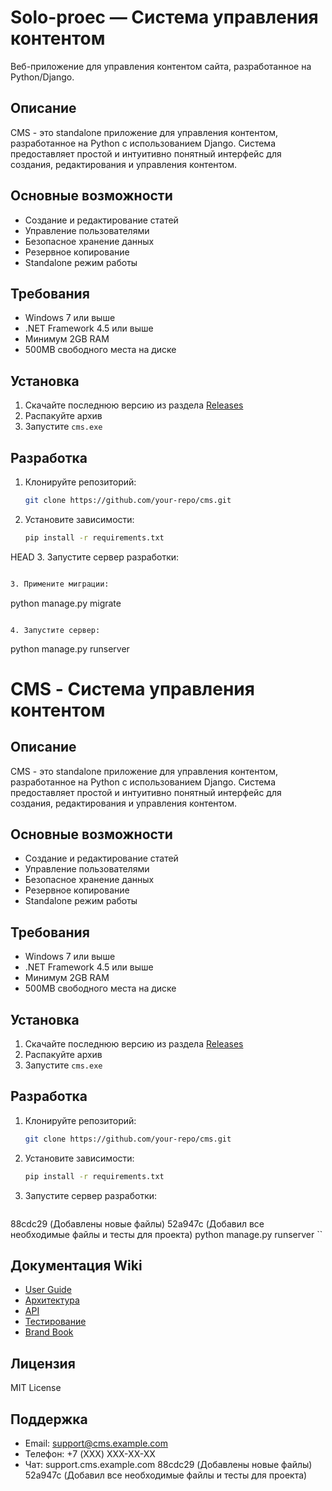 # Solo-proec — Система управления контентом

Веб-приложение для управления контентом сайта, разработанное на Python/Django.

## Описание
CMS - это standalone приложение для управления контентом, разработанное на Python с использованием Django. Система предоставляет простой и интуитивно понятный интерфейс для создания, редактирования и управления контентом.

## Основные возможности
- Создание и редактирование статей
- Управление пользователями
- Безопасное хранение данных
- Резервное копирование
- Standalone режим работы

## Требования
- Windows 7 или выше
- .NET Framework 4.5 или выше
- Минимум 2GB RAM
- 500MB свободного места на диске

## Установка
1. Скачайте последнюю версию из раздела [Releases](https://github.com/your-repo/cms/releases)
2. Распакуйте архив
3. Запустите `cms.exe`

## Разработка
1. Клонируйте репозиторий:
   ```bash
   git clone https://github.com/your-repo/cms.git
   ```

2. Установите зависимости:
   ```bash
   pip install -r requirements.txt
   ```

 HEAD
3. Запустите сервер разработки:
   ```bash

3. Примените миграции:
   ```
   python manage.py migrate
   ```

4. Запустите сервер:
   ```
python manage.py runserver
   

# CMS - Система управления контентом

## Описание
CMS - это standalone приложение для управления контентом, разработанное на Python с использованием Django. Система предоставляет простой и интуитивно понятный интерфейс для создания, редактирования и управления контентом.

## Основные возможности
- Создание и редактирование статей
- Управление пользователями
- Безопасное хранение данных
- Резервное копирование
- Standalone режим работы

## Требования
- Windows 7 или выше
- .NET Framework 4.5 или выше
- Минимум 2GB RAM
- 500MB свободного места на диске

## Установка
1. Скачайте последнюю версию из раздела [Releases](https://github.com/your-repo/cms/releases)
2. Распакуйте архив
3. Запустите `cms.exe`

## Разработка
1. Клонируйте репозиторий:
   ```bash
   git clone https://github.com/your-repo/cms.git
   ```

2. Установите зависимости:
   ```bash
   pip install -r requirements.txt
   ```

3. Запустите сервер разработки:
   ```bash
 88cdc29 (Добавлены новые файлы)
 52a947c (Добавил все необходимые файлы и тесты для проекта)
   python manage.py runserver
   ``
## Документация Wiki
- [User Guide](https://github.com/Bist888/Solo-proec/wiki/User-Guide)
- [Архитектура](https://github.com/Bist888/Solo-proec/wiki/Архитектура)
- [API](https://github.com/Bist888/Solo-proec/wiki/API)
- [Тестирование](https://github.com/Bist888/Solo-proec/wiki/Тестирование)
- [Brand Book](https://github.com/Bist888/Solo-proec/wiki/Brand-Book)

## Лицензия
MIT License

## Поддержка
- Email: support@cms.example.com
- Телефон: +7 (XXX) XXX-XX-XX
- Чат: support.cms.example.com 
 88cdc29 (Добавлены новые файлы)
 52a947c (Добавил все необходимые файлы и тесты для проекта)
